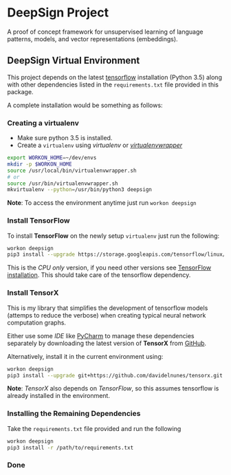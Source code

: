 # DeepSign Project
A proof of concept framework for unsupervised learning of language patterns, models, and vector representations (embeddings).

## DeepSign Virtual Environment
This project depends on the latest [tensorflow](https://www.tensorflow.org/) installation (Python 3.5) along with other
dependencies listed in the `requirements.txt` file provided in this package.

A complete installation would be something as follows:

### Creating a virtualenv
* Make sure python 3.5 is installed.
* Create a `virtualenv` using _virtualenv_ or _[virtualenvwrapper](https://virtualenvwrapper.readthedocs.io/en/latest/)_

```bash
export WORKON_HOME=~/dev/envs
mkdir -p $WORKON_HOME
source /usr/local/bin/virtualenvwrapper.sh
# or
source /usr/bin/virtualenvwrapper.sh
mkvirtualenv --python=/usr/bin/python3 deepsign
```

 **Note**: To access the environment anytime just run `workon deepsign`
### Install **TensorFlow**
To install **TensorFlow** on the newly setup `virtualenv` just run the following:

```bash
workon deepsign
pip3 install --upgrade https://storage.googleapis.com/tensorflow/linux/cpu/tensorflow-0.9.0rc0-cp35-cp35m-linux_x86_64.whl
```

 This is the _CPU only_ version, if you need other versions see [TensorFlow installation](https://www.tensorflow.org/versions/r0.9/get_started/os_setup.html#virtualenv-installation). This should take care of the tensorflow dependency.

 ### Install TensorX
 This is my library that simplifies the development of tensorflow models (attemps to reduce the verbose) when creating typical
 neural network computation graphs.

 Either use some _IDE_ like [PyCharm](https://www.jetbrains.com/pycharm/) to manage these dependencies separately
 by downloading the latest version of **TensorX** from [GitHub](https://github.com/davidenunes/tensorx).

 Alternatively, install it in the current environment using:

```bash
workon deepsign
pip3 install --upgrade git+https://github.com/davidelnunes/tensorx.git
```

 **Note**: _TensorX_ also depends on _TensorFlow_, so this assumes tensorflow is already installed in the environment.

### Installing the Remaining Dependencies
Take the `requirements.txt` file provided and run the following

```bash
workon deepsign
pip3 install -r /path/to/requirements.txt
```

### Done